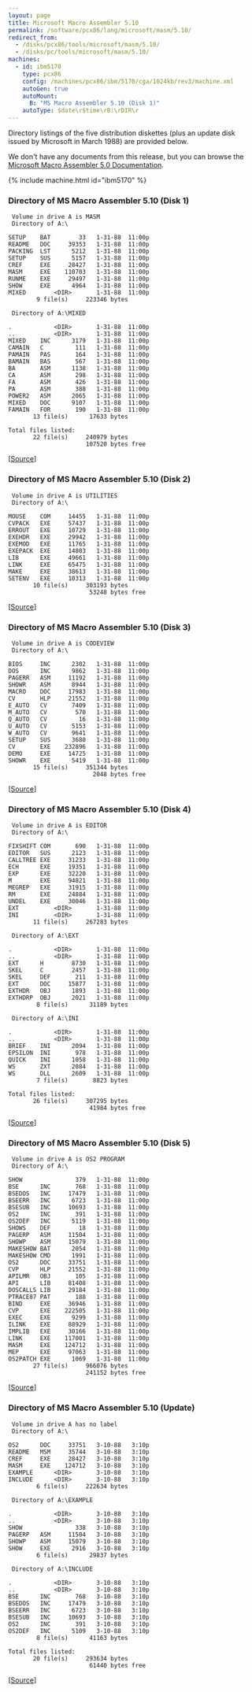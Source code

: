 ```yaml
---
layout: page
title: Microsoft Macro Assembler 5.10
permalink: /software/pcx86/lang/microsoft/masm/5.10/
redirect_from:
  - /disks/pcx86/tools/microsoft/masm/5.10/
  - /disks/pc/tools/microsoft/masm/5.10/
machines:
  - id: ibm5170
    type: pcx86
    config: /machines/pcx86/ibm/5170/cga/1024kb/rev3/machine.xml
    autoGen: true
    autoMount:
      B: "MS Macro Assembler 5.10 (Disk 1)"
    autoType: $date\r$time\rB:\rDIR\r
---
```


Directory listings of the five distribution diskettes (plus an update disk issued by Microsoft in March 1988) are provided below.

We don't have any documents from this release, but you can browse the
[Microsoft Macro Assembler 5.0 Documentation](/software/pcx86/lang/microsoft/masm/5.00/#documents).

{% include machine.html id="ibm5170" %}

### Directory of MS Macro Assembler 5.10 (Disk 1)

     Volume in drive A is MASM
     Directory of A:\

    SETUP    BAT        33   1-31-88  11:00p
    README   DOC     39353   1-31-88  11:00p
    PACKING  LST      5212   1-31-88  11:00p
    SETUP    SUS      5157   1-31-88  11:00p
    CREF     EXE     28427   1-31-88  11:00p
    MASM     EXE    110703   1-31-88  11:00p
    RUNME    EXE     29497   1-31-88  11:00p
    SHOW     EXE      4964   1-31-88  11:00p
    MIXED        <DIR>       1-31-88  11:00p
            9 file(s)     223346 bytes

     Directory of A:\MIXED

    .            <DIR>       1-31-88  11:00p
    ..           <DIR>       1-31-88  11:00p
    MIXED    INC      3179   1-31-88  11:00p
    CAMAIN   C         111   1-31-88  11:00p
    PAMAIN   PAS       164   1-31-88  11:00p
    BAMAIN   BAS       567   1-31-88  11:00p
    BA       ASM      1138   1-31-88  11:00p
    CA       ASM       298   1-31-88  11:00p
    FA       ASM       426   1-31-88  11:00p
    PA       ASM       388   1-31-88  11:00p
    POWER2   ASM      2065   1-31-88  11:00p
    MIXED    DOC      9107   1-31-88  11:00p
    FAMAIN   FOR       190   1-31-88  11:00p
           13 file(s)      17633 bytes

    Total files listed:
           22 file(s)     240979 bytes
                          107520 bytes free

[[Source](https://winworldpc.com/product/macro-assembler/5x)]

### Directory of MS Macro Assembler 5.10 (Disk 2)

     Volume in drive A is UTILITIES
     Directory of A:\

    MOUSE    COM     14455   1-31-88  11:00p
    CVPACK   EXE     57437   1-31-88  11:00p
    ERROUT   EXE     10729   1-31-88  11:00p
    EXEHDR   EXE     29942   1-31-88  11:00p
    EXEMOD   EXE     11765   1-31-88  11:00p
    EXEPACK  EXE     14803   1-31-88  11:00p
    LIB      EXE     49661   1-31-88  11:00p
    LINK     EXE     65475   1-31-88  11:00p
    MAKE     EXE     38613   1-31-88  11:00p
    SETENV   EXE     10313   1-31-88  11:00p
           10 file(s)     303193 bytes
                           53248 bytes free

[[Source](https://winworldpc.com/product/macro-assembler/5x)]

### Directory of MS Macro Assembler 5.10 (Disk 3)

     Volume in drive A is CODEVIEW
     Directory of A:\

    BIOS     INC      2302   1-31-88  11:00p
    DOS      INC      9862   1-31-88  11:00p
    PAGERR   ASM     11192   1-31-88  11:00p
    SHOWR    ASM      8944   1-31-88  11:00p
    MACRO    DOC     17983   1-31-88  11:00p
    CV       HLP     21552   1-31-88  11:00p
    E_AUTO   CV       7409   1-31-88  11:00p
    M_AUTO   CV        570   1-31-88  11:00p
    Q_AUTO   CV         16   1-31-88  11:00p
    U_AUTO   CV       5153   1-31-88  11:00p
    W_AUTO   CV       9641   1-31-88  11:00p
    SETUP    SUS      3680   1-31-88  11:00p
    CV       EXE    232896   1-31-88  11:00p
    DEMO     EXE     14725   1-31-88  11:00p
    SHOWR    EXE      5419   1-31-88  11:00p
           15 file(s)     351344 bytes
                            2048 bytes free

[[Source](https://winworldpc.com/product/macro-assembler/5x)]

### Directory of MS Macro Assembler 5.10 (Disk 4)

     Volume in drive A is EDITOR
     Directory of A:\

    FIXSHIFT COM       690   1-31-88  11:00p
    EDITOR   SUS      2123   1-31-88  11:00p
    CALLTREE EXE     31233   1-31-88  11:00p
    ECH      EXE     19351   1-31-88  11:00p
    EXP      EXE     32220   1-31-88  11:00p
    M        EXE     94821   1-31-88  11:00p
    MEGREP   EXE     31915   1-31-88  11:00p
    RM       EXE     24884   1-31-88  11:00p
    UNDEL    EXE     30046   1-31-88  11:00p
    EXT          <DIR>       1-31-88  11:00p
    INI          <DIR>       1-31-88  11:00p
           11 file(s)     267283 bytes

     Directory of A:\EXT

    .            <DIR>       1-31-88  11:00p
    ..           <DIR>       1-31-88  11:00p
    EXT      H        8730   1-31-88  11:00p
    SKEL     C        2457   1-31-88  11:00p
    SKEL     DEF       211   1-31-88  11:00p
    EXT      DOC     15877   1-31-88  11:00p
    EXTHDR   OBJ      1893   1-31-88  11:00p
    EXTHDRP  OBJ      2021   1-31-88  11:00p
            8 file(s)      31189 bytes

     Directory of A:\INI

    .            <DIR>       1-31-88  11:00p
    ..           <DIR>       1-31-88  11:00p
    BRIEF    INI      2094   1-31-88  11:00p
    EPSILON  INI       978   1-31-88  11:00p
    QUICK    INI      1058   1-31-88  11:00p
    WS       ZXT      2084   1-31-88  11:00p
    WS       DLL      2609   1-31-88  11:00p
            7 file(s)       8823 bytes

    Total files listed:
           26 file(s)     307295 bytes
                           41984 bytes free

[[Source](https://winworldpc.com/product/macro-assembler/5x)]

### Directory of MS Macro Assembler 5.10 (Disk 5)

     Volume in drive A is OS2 PROGRAM
     Directory of A:\

    SHOW               379   1-31-88  11:00p
    BSE      INC       768   1-31-88  11:00p
    BSEDOS   INC     17479   1-31-88  11:00p
    BSEERR   INC      6723   1-31-88  11:00p
    BSESUB   INC     10693   1-31-88  11:00p
    OS2      INC       391   1-31-88  11:00p
    OS2DEF   INC      5119   1-31-88  11:00p
    SHOWS    DEF        18   1-31-88  11:00p
    PAGERP   ASM     11504   1-31-88  11:00p
    SHOWP    ASM     15079   1-31-88  11:00p
    MAKESHOW BAT      2054   1-31-88  11:00p
    MAKESHOW CMD      1991   1-31-88  11:00p
    OS2      DOC     33751   1-31-88  11:00p
    CVP      HLP     21552   1-31-88  11:00p
    APILMR   OBJ       105   1-31-88  11:00p
    API      LIB     81408   1-31-88  11:00p
    DOSCALLS LIB     29184   1-31-88  11:00p
    PTRACE87 PAT       188   1-31-88  11:00p
    BIND     EXE     36946   1-31-88  11:00p
    CVP      EXE    222505   1-31-88  11:00p
    EXEC     EXE      9299   1-31-88  11:00p
    ILINK    EXE     88929   1-31-88  11:00p
    IMPLIB   EXE     30166   1-31-88  11:00p
    LINK     EXE    117001   1-31-88  11:00p
    MASM     EXE    124712   1-31-88  11:00p
    MEP      EXE     97063   1-31-88  11:00p
    OS2PATCH EXE      1069   1-31-88  11:00p
           27 file(s)     966076 bytes
                          241152 bytes free

[[Source](https://winworldpc.com/product/macro-assembler/5x)]

### Directory of MS Macro Assembler 5.10 (Update)

     Volume in drive A has no label
     Directory of A:\

    OS2      DOC     33751   3-10-88   3:10p
    README   MSM     35744   3-10-88   3:10p
    CREF     EXE     28427   3-10-88   3:10p
    MASM     EXE    124712   3-10-88   3:10p
    EXAMPLE      <DIR>       3-10-88   3:10p
    INCLUDE      <DIR>       3-10-88   3:10p
            6 file(s)     222634 bytes

     Directory of A:\EXAMPLE

    .            <DIR>       3-10-88   3:10p
    ..           <DIR>       3-10-88   3:10p
    SHOW               338   3-10-88   3:10p
    PAGERP   ASM     11504   3-10-88   3:10p
    SHOWP    ASM     15079   3-10-88   3:10p
    SHOW     EXE      2916   3-10-88   3:10p
            6 file(s)      29837 bytes

     Directory of A:\INCLUDE

    .            <DIR>       3-10-88   3:10p
    ..           <DIR>       3-10-88   3:10p
    BSE      INC       768   3-10-88   3:10p
    BSEDOS   INC     17479   3-10-88   3:10p
    BSEERR   INC      6723   3-10-88   3:10p
    BSESUB   INC     10693   3-10-88   3:10p
    OS2      INC       391   3-10-88   3:10p
    OS2DEF   INC      5109   3-10-88   3:10p
            8 file(s)      41163 bytes

    Total files listed:
           20 file(s)     293634 bytes
                           61440 bytes free

[[Source](https://winworldpc.com/product/macro-assembler/5x)]
